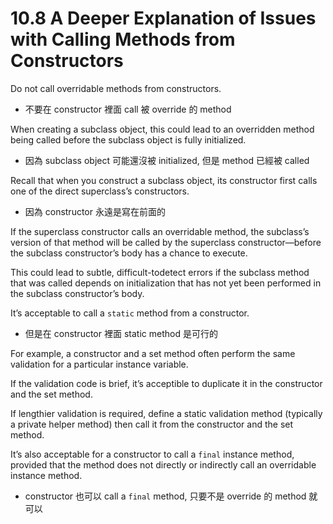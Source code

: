 # 10.8 A Deeper Explanation of Issues with Calling Methods from Constructors

Do not call overridable methods from constructors. 

- 不要在 constructor 裡面 call 被 override 的 method

When creating a subclass object, this
could lead to an overridden method being called before the subclass object is fully initialized.

- 因為 subclass object 可能還沒被 initialized, 但是 method 已經被 called

Recall that when you construct a subclass object, its constructor first calls one of the
direct superclass’s constructors. 

- 因為 constructor 永遠是寫在前面的


If the superclass constructor calls an overridable method, the
subclass’s version of that method will be called by the superclass constructor—before the subclass constructor’s body has a chance to execute. 


This could lead to subtle, difficult-todetect errors if the subclass method that was called depends on initialization that has not
yet been performed in the subclass constructor’s body.


It’s acceptable to call a `static` method from a constructor. 

- 但是在 constructor 裡面 static method 是可行的

For example, a constructor
and a set method often perform the same validation for a particular instance variable. 


If the
validation code is brief, it’s acceptible to duplicate it in the constructor and the set method.

If lengthier validation is required, define a static validation method (typically a private
helper method) then call it from the constructor and the set method. 


It’s also acceptable
for a constructor to call a `final` instance method, provided that the method does not
directly or indirectly call an overridable instance method.

- constructor 也可以 call a `final` method, 只要不是 override 的 method 就可以

